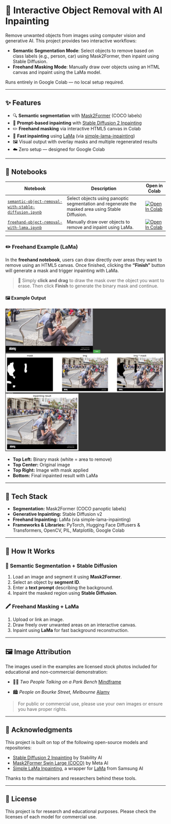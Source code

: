 # 🧽 Interactive Object Removal with AI Inpainting

Remove unwanted objects from images using computer vision and generative AI. This project provides two interactive workflows:

* **Semantic Segmentation Mode**: Select objects to remove based on class labels (e.g., person, car) using Mask2Former, then inpaint using Stable Diffusion.
* **Freehand Masking Mode**: Manually draw over objects using an HTML canvas and inpaint using the LaMa model.

Runs entirely in Google Colab — no local setup required.

---

## ✨ Features

* 🔍 **Semantic segmentation** with [Mask2Former](https://huggingface.co/facebook/mask2former-swin-large-coco-panoptic) (COCO labels)
* 🧠 **Prompt-based inpainting** with [Stable Diffusion 2 Inpainting](https://huggingface.co/stabilityai/stable-diffusion-2-inpainting)
* ✏️ **Freehand masking** via interactive HTML5 canvas in Colab
* 🧽 **Fast inpainting** using [LaMa](https://github.com/saic-mdal/lama) (via [simple-lama-inpainting](https://github.com/enesmsahin/simple-lama-inpainting))
* 🖼️ Visual output with overlay masks and multiple regenerated results
* ☁️ Zero setup — designed for Google Colab

---

## 📁 Notebooks

| Notebook | Description | Open in Colab |
|----------|-------------|----------------|
| [`semantic-object-removal-with-stable-diffusion.ipynb`](object_removal_via_segmentation_and_prompts.ipynb) | Select objects using panoptic segmentation and regenerate the masked area using Stable Diffusion. | [![Open In Colab](https://colab.research.google.com/assets/colab-badge.svg)](https://colab.research.google.com/github/OmarMaged3679/interactive-object-removal/blob/main/object_removal_via_segmentation_and_prompts.ipynb) |
| [`freehand-object-removal-with-lama.ipynb`](freehand-object-removal-with-lama.ipynb) | Manually draw over objects to remove and inpaint using LaMa. | [![Open In Colab](https://colab.research.google.com/assets/colab-badge.svg)](https://colab.research.google.com/github/OmarMaged3679/interactive-object-removal/blob/main/freehand-object-removal-with-lama.ipynb) |

---

### ✏️ Freehand Example (LaMa)

In the **freehand notebook**, users can draw directly over areas they want to remove using an HTML5 canvas. Once finished, clicking the **“Finish”** button will generate a mask and trigger inpainting with LaMa.

> 🎨 Simply **click and drag** to draw the mask over the object you want to erase. Then click **Finish** to generate the binary mask and continue.

#### 🖼️ Example Output

![LaMa Freehand Inpainting Example](./assets/lama_example_result.png)

* **Top Left:** Binary mask (white = area to remove)
* **Top Center:** Original image
* **Top Right:** Image with mask applied
* **Bottom:** Final inpainted result with LaMa

---



## 🧰 Tech Stack

* **Segmentation:** Mask2Former (COCO panoptic labels)
* **Generative Inpainting:** Stable Diffusion v2
* **Freehand Inpainting:** LaMa (via simple-lama-inpainting)
* **Frameworks & Libraries:** PyTorch, Hugging Face Diffusers & Transformers, OpenCV, PIL, Matplotlib, Google Colab

---

## 🔧 How It Works

### 📌 Semantic Segmentation + Stable Diffusion

1. Load an image and segment it using **Mask2Former**.
2. Select an object by **segment ID**.
3. Enter a **text prompt** describing the background.
4. Inpaint the masked region using **Stable Diffusion**.

### 🖍️ Freehand Masking + LaMa

1. Upload or link an image.
2. Draw freely over unwanted areas on an interactive canvas.
3. Inpaint using **LaMa** for fast background reconstruction.

---

## 🖼️ Image Attribution

The images used in the examples are licensed stock photos included for educational and non-commercial demonstration:

* 🧍‍♀️ *Two People Talking on a Park Bench*
  [Mindframe](https://mindframeimages.org.au/product/two-people-talking-sitting-on-a-park-bench-4/)

* 🏙️ *People on Bourke Street, Melbourne*
  [Alamy](https://www.alamy.com/melbourne-australia-21st-february-2018-people-on-bourke-street-the-street-is-in-the-heart-of-the-main-shopping-area-image231206654.html)

> For public or commercial use, please use your own images or ensure you have proper rights.

---

## 🙏 Acknowledgments

This project is built on top of the following open-source models and repositories:

* [Stable Diffusion 2 Inpainting](https://huggingface.co/stabilityai/stable-diffusion-2-inpainting) by Stability AI
* [Mask2Former Swin Large (COCO)](https://huggingface.co/facebook/mask2former-swin-large-coco-panoptic) by Meta AI
* [Simple LaMa Inpainting](https://github.com/enesmsahin/simple-lama-inpainting), a wrapper for [LaMa](https://github.com/saic-mdal/lama) from Samsung AI

Thanks to the maintainers and researchers behind these tools.

---

## 📄 License

This project is for research and educational purposes. Please check the licenses of each model for commercial use.
